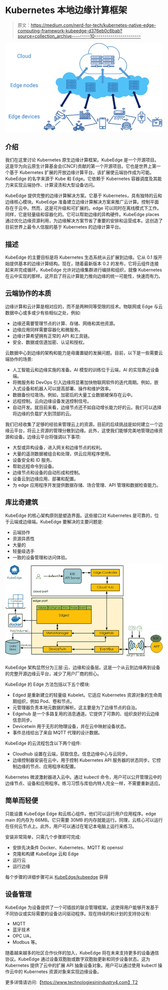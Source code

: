 # Kubernetes 本地边缘计算框架

> 原文：<https://medium.com/nerd-for-tech/kubernetes-native-edge-computing-framework-kubeedge-d376eb0c6bab?source=collection_archive---------10----------------------->

![](img/08ed08248df122bd966f3f1c776aec0c.png)

## 介绍

我们在这里讨论 Kubernetes 原生边缘计算框架。KubeEdge 是一个开源项目。这是华为向云原生计算基金会(CNCF)贡献的第一个开源项目。它也是世界上第一个基于 Kubernetes 扩展的开放边缘计算平台。该扩展使云端协作成为可能。KubeEdge 的名字来源于 Kube 和 Edge。它依赖于 Kubernetes 容器调度及其能力来实现云端协作、计算浸渍和大型设备访问。

KubeEdge 提供完整的边缘计算解决方案。它基于 Kubernetes，具有独特的云和边缘核心模块。KubeEdge 准备建立边缘计算解决方案来推广云计算。控制平面存在于云中。然而，这是可升级和可扩展的。edge 可以同时在离线模式下工作。同样，它是轻量级和容器化的。它可以帮助边缘的异构硬件。KubeEdge places 通过优化边缘资源利用，为边缘解决方案节省了重要的安排和运营成本。这创造了目前世界上最令人信服的基于 Kubernetes 的边缘计算平台。

## 描述

KubeEdge 的主要目标是将 Kubernetes 生态系统从云扩展到边缘。它从 0.1 版开始提供基本的边缘计算结构。现在，随着最新版本 0.2 的发布，它将云组件连接起来并完成循环。KubeEdge 允许对边缘集群进行编排和组织，就像 Kubernetes 在云中实现的那样。这开启了将云计算能力推向边缘的统一可能性，快速而有力。

## 云端协作的本质

边缘计算和云计算是相对应的，而不是两种同等受限的技术。物联网或 Edge 与云数据中心或多或少有些相似之处，例如:

*   边缘还需要管理节点的计算、存储、网络和其他资源。
*   边缘应用同样需要容器化和微服务。
*   边缘计算希望拥有正常的 API 和工具链。
*   安全、数据或信道加密、认证和授权。

云数据中心到边缘的架构和能力是毋庸置疑的发展问题。目前，以下是一些需要云端协作的场景:

*   人工智能云和边缘实施的准备。AI 模型的训练位于云端，AI 的实现靠近设备端。
*   将微服务和 DevOps 引入边缘将显著加快物联网软件的迭代周期。例如，嵌入式设备和机器人可以提高部署、操作和维护效率。
*   数据备份垃圾场。例如，加密后的大量工业数据被保存在云中。
*   远程控制。云向边缘设备发送控制信号。
*   自动开发。就目前来看，边缘节点还不如自动增长能力好的云。我们可以选择将边缘的负载扩大到顶部的云。

我们已经收集了足够的经验来管理云上的资源。目前的后续挑战是如何建立一个边缘云平台，将云上资源的管理分散到边缘。此外，这使我们能够完美地管理边缘资源和设备。边缘云平台将强调以下事项:

*   大型或异构设备，进入网关和边缘节点的权利。
*   大量的遥测数据被组合和处理，供云应用程序使用。
*   设备安全和 ID 服务。
*   帮助远程命令到设备。
*   边缘节点和设备的自动形成和控制。
*   设备云到边缘应用、部署和配置。
*   为 edge 应用程序开发提供数据存储、场合管理、API 管理和数据检查能力。

## 库比奇建筑

KubeEdge 的核心架构原则是塑造界面。这些接口对 Kubernetes 是可靠的，位于云端或边缘端。KubeEdge 要解决的主要问题是:

*   云端协作
*   资源异质性
*   大量的
*   轻量级选手
*   一致的设备管理和访问体验。

![](img/44ed854402ac29ac40cab9bb4f394397.png)

KubeEdge 架构显然分为三层:云、边缘和设备层。这是一个从云到边缘再到设备的完整开源边缘云平台，减少了用户厂商的担心。

KubeEdge 的 Edge 方法包括以下五个模块:

*   Edged 是重新建立的轻量级 Kubelet。它适应 Kubernetes 资源对象的生命周期组织，例如 Pod、卷和节点。
*   元管理器负责本地元数据的解析。这主要是为了边缘节点的自治。
*   Edgehub 是一个多路复用的消息通道。它提供了可靠的、组织良好的云边缘信息同步。
*   Devicetwin 用于无形的物理设备，并在云中映射设备状态。
*   事件总线给出了来自 MQTT 代理的设计数据。

KubeEdge 的云流程包含以下两个组件:

*   Cloudhub 设置在云端，获取信息。信息边缘中心与云同步。
*   边缘控制器安装在云中，用于控制 Kubernetes API 服务器的状态同步。它控制边缘的节点、应用程序和配置。

Kubernetes 微波激射器进入云中。通过 kubectl 命令，用户可以公开管理云中的边缘节点、设备和应用程序。练习习惯与库伯内特人完全一样，不需要重新适应。

## 简单而轻便

只能设置 KubeEdge Edge 和云核心组件。他们可以运行用户应用程序。edge main 的内存为 66MB。它只需要 30MB 的内存就能运行。同理，云核心可以运行在任何云节点上。此外，用户可以通过在笔记本电脑上运行来练习。

安装非常简单，只需几个步骤即可完成:

*   安排先决条件 Docker、Kubernetes、MQTT 和 openssl
*   克隆和构建 KubeEdge 云和 Edge
*   运行云
*   运行边缘

每个步骤的详细步骤可从 [KubeEdge/kubeedge](https://github.com/kubeedge/kubeedge) 获得

## 设备管理

KubeEdge 为设备提供了一个可插拔的联合管理框架。这使得用户能够开发基于不同协议或实际需要的设备访问驱动程序。现在持续的和计划的支持协议有:

*   MQTT
*   蓝牙技术
*   OPC UA，
*   Modbus 等。

随着越来越多的社区合作伙伴的加入，KubeEdge 将在未来支持更多的设备通信协议。KubeEdge 通过设备双胞胎或数字双胞胎更新和同步设备状态。这为 Kubernetes 提供了云中的扩展 API 抽象设备对象。用户可以通过使用 kubectl 操作云中的 Kubernetes 资源对象来实现边缘设备。

更多详情请访问:【https://www.technologiesinindustry4.com】T2